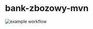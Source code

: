 # bank-zbozowy-mvn
![example workflow](https://github.com/pvlv11/bank-zbozowy-mvn/actions/workflows/ci.yml/badge.svg)
